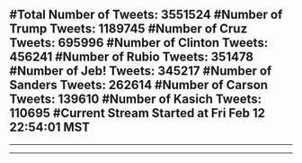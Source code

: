 #Total Number of Tweets: 3551524 
#Number of Trump Tweets: 1189745
#Number of Cruz Tweets: 695996
#Number of Clinton Tweets: 456241
#Number of Rubio Tweets: 351478
#Number of Jeb! Tweets: 345217
#Number of Sanders Tweets: 262614
#Number of Carson Tweets: 139610
#Number of Kasich Tweets: 110695
#Current Stream Started at Fri Feb 12 22:54:01 MST
---
---
---
